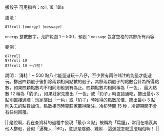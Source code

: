 擲骰子
可用指令：roll, 18, 18la

語法：
```
87!roll [energy] [message]
```
`energy` 整數數字，允許範圍 1 ~ 500，預設 1
`message` 包含空格的其餘所有內容

範例：
```
87!roll
87!roll 10
87!roll 10 十八啦！
```
說明：
消耗 1 ~ 500 點八七能量遊玩十八仔，至少要有兩倍賭注的能量才能遊玩。擲出四顆骰子後扣除兩顆相同點數的骰子，其餘兩顆骰子的點數合計為所得點數，如果四顆點數均不相同則骰到有為止。四顆點數均相同稱為「一色」、最大點數 12 稱為「豹子」。如果莊家先擲出「一色」或「豹子」時直接通吃，擲出最小 3 點則直接通賠；玩家擲出「一色」或「豹子」時獲得的點數加倍、擲出最小 3 點則失去的點數加倍。點數相同時算莊家贏得賭注。冷卻時間 15 秒，冷卻期間不會有任何回覆。

|| 是說啊，我在查資料的過程中發現「最小 3 點」被稱為「扁膣」，常用在唱衰其他人擲骰，音似「逼機」、「BG」，意思是陰道、雞掰... 這遊戲怎麼這麼粗俗啊！ ||
